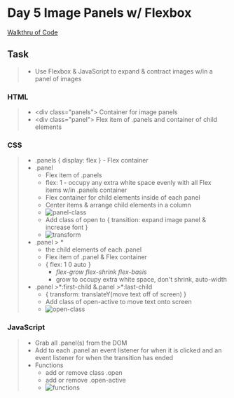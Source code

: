 # Day 5 Image Panels w/ Flexbox

[Walkthru of Code](https://youtu.be/mkIE7TSJ-g8)

## Task

> - Use Flexbox & JavaScript to expand & contract images w/in a panel of images

### HTML

> - \<div class="panels"> Container for image panels
> - \<div class="panel"> Flex item of .panels and container of child elements

### CSS

> - .panels { display: flex } - Flex container
> - .panel
>   - Flex item of .panels
>   - flex: 1 - occupy any extra white space evenly with all Flex items w/in .panels container
>   - Flex container for child elements inside of each panel
>   - Center items & arrange child elements in a column
>   - ![panel-class](https://i.imgur.com/HSGUjRr.png)
>   - Add class of open to { transition: expand image panel & increase font }
>   - ![transform](https://i.imgur.com/vQCDMyD.png)
> - .panel > \*
>   - the child elements of each .panel
>   - Flex item of .panel & Flex container
>   - { flex: 1 0 auto }
>     - _flex-grow flex-shrink flex-basis_
>     - grow to occupy extra white space, don't shrink, auto-width
> - .panel >\*:first-child &.panel >\*:last-child
>   - { transform: translateY(move text off of screen) }
>   - Add class of open-active to move text onto screen
>   - ![open-class](https://i.imgur.com/VTB9o6j.png)

### JavaScript

> - Grab all .panel(s) from the DOM
> - Add to each .panel an event listener for when it is clicked and an event listener for when the transition has ended
> - Functions
>   - add or remove class .open
>   - add or remove .open-active
>   - ![functions](https://i.imgur.com/x7DQJ8x.png)
